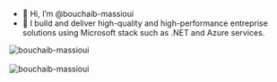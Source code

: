 - 👋 Hi, I’m @bouchaib-massioui
- 👀 I build and deliver high-quality and high-performance entreprise solutions using Microsoft stack such as .NET and Azure services.
<div>
  <img align="center" src="https://github-readme-stats.vercel.app/api?username=bouchaib-massioui&show_icons=true&theme=dark" alt="bouchaib-massioui" />
<div/>
<br />
  
<div>
  <img align="center" src="https://github-readme-stats.vercel.app/api/top-langs/?username=bouchaib-massioui&layout=compact&hide=html&theme=dark" alt="bouchaib-massioui" />
<div/>
<br />
